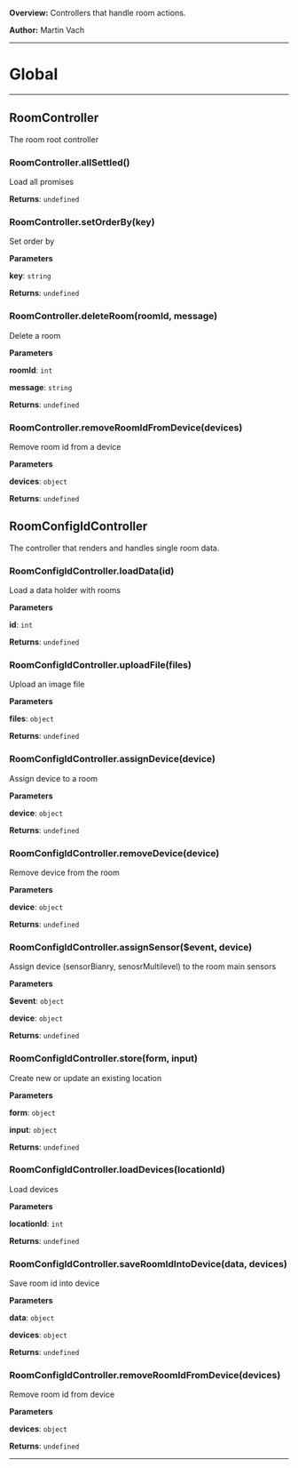 **Overview:** Controllers that handle room actions.



**Author:** Martin Vach




* * *

# Global





* * *

## RoomController
The room root controller

### RoomController.allSettled() 

Load all promises

**Returns**: `undefined`

### RoomController.setOrderBy(key) 

Set order by

**Parameters**

**key**: `string`

**Returns**: `undefined`

### RoomController.deleteRoom(roomId, message) 

Delete a room

**Parameters**

**roomId**: `int`

**message**: `string`

**Returns**: `undefined`

### RoomController.removeRoomIdFromDevice(devices) 

Remove room id from a device

**Parameters**

**devices**: `object`

**Returns**: `undefined`


## RoomConfigIdController
The controller that renders and handles single room data.

### RoomConfigIdController.loadData(id) 

Load a data holder with rooms

**Parameters**

**id**: `int`

**Returns**: `undefined`

### RoomConfigIdController.uploadFile(files) 

Upload an image file

**Parameters**

**files**: `object`

**Returns**: `undefined`

### RoomConfigIdController.assignDevice(device) 

Assign device to a room

**Parameters**

**device**: `object`

**Returns**: `undefined`

### RoomConfigIdController.removeDevice(device) 

Remove device from the room

**Parameters**

**device**: `object`

**Returns**: `undefined`

### RoomConfigIdController.assignSensor($event, device) 

Assign device (sensorBianry, senosrMultilevel) to the room main sensors

**Parameters**

**$event**: `object`

**device**: `object`

**Returns**: `undefined`

### RoomConfigIdController.store(form, input) 

Create new or update an existing location

**Parameters**

**form**: `object`

**input**: `object`

**Returns**: `undefined`

### RoomConfigIdController.loadDevices(locationId) 

Load devices

**Parameters**

**locationId**: `int`

**Returns**: `undefined`

### RoomConfigIdController.saveRoomIdIntoDevice(data, devices) 

Save room id into device

**Parameters**

**data**: `object`

**devices**: `object`

**Returns**: `undefined`

### RoomConfigIdController.removeRoomIdFromDevice(devices) 

Remove room id from device

**Parameters**

**devices**: `object`

**Returns**: `undefined`



* * *
